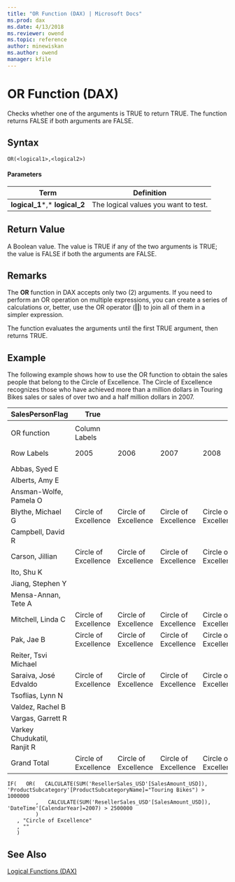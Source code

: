 ```yaml
---
title: "OR Function (DAX) | Microsoft Docs"
ms.prod: dax
ms.date: 4/13/2018
ms.reviewer: owend
ms.topic: reference
author: minewiskan
ms.author: owend
manager: kfile
---
```

# OR Function (DAX)
Checks whether one of the arguments is TRUE to return TRUE. The function returns FALSE if both arguments are FALSE.  
  
## Syntax  
  
```  
OR(<logical1>,<logical2>)  
```  
  
#### Parameters  
  
|Term|Definition|  
|--------|--------------|  
|**logical_1***,* **logical_2**|The logical values you want to test.|  
  
## Return Value  
A Boolean value. The value is TRUE if any of the two arguments is TRUE; the value is FALSE if both the arguments are FALSE.  
  
## Remarks  
The **OR** function in DAX accepts only two (2) arguments. If you need to perform an OR operation on multiple expressions, you can create a series of calculations or, better, use the OR operator (**||**) to join all of them in a simpler expression.  
  
The function evaluates the arguments until the first TRUE argument, then returns TRUE.  
  
## Example  
The following example shows how to use the OR function to obtain the sales people that belong to the Circle of Excellence. The Circle of Excellence recognizes those who have achieved more than a million dollars in Touring Bikes sales or sales of over two and a half million dollars in 2007.  
  
|SalesPersonFlag|True||||||  
|-------------------|--------|----|----|----|----|----|  
||||||||  
|OR function|Column Labels||||||  
|Row Labels|2005|2006|2007|2008||Grand Total|  
|Abbas, Syed E|||||||  
|Alberts, Amy E|||||||  
|Ansman-Wolfe, Pamela O|||||||  
|Blythe, Michael G|Circle of Excellence|Circle of Excellence|Circle of Excellence|Circle of Excellence|Circle of Excellence|Circle of Excellence|  
|Campbell, David R|||||||  
|Carson, Jillian|Circle of Excellence|Circle of Excellence|Circle of Excellence|Circle of Excellence|Circle of Excellence|Circle of Excellence|  
|Ito, Shu K|||||||  
|Jiang, Stephen Y|||||||  
|Mensa-Annan, Tete A|||||||  
|Mitchell, Linda C|Circle of Excellence|Circle of Excellence|Circle of Excellence|Circle of Excellence|Circle of Excellence|Circle of Excellence|  
|Pak, Jae B|Circle of Excellence|Circle of Excellence|Circle of Excellence|Circle of Excellence|Circle of Excellence|Circle of Excellence|  
|Reiter, Tsvi Michael|||||||  
|Saraiva, José Edvaldo|Circle of Excellence|Circle of Excellence|Circle of Excellence|Circle of Excellence|Circle of Excellence|Circle of Excellence|  
|Tsoflias, Lynn N|||||||  
|Valdez, Rachel B|||||||  
|Vargas, Garrett R|||||||  
|Varkey Chudukatil, Ranjit R||||||Circle of Excellence|  
|Grand Total|Circle of Excellence|Circle of Excellence|Circle of Excellence|Circle of Excellence|Circle of Excellence|Circle of Excellence|  
  
```  
IF(   OR(   CALCULATE(SUM('ResellerSales_USD'[SalesAmount_USD]), 'ProductSubcategory'[ProductSubcategoryName]="Touring Bikes") > 1000000  
         ,   CALCULATE(SUM('ResellerSales_USD'[SalesAmount_USD]), 'DateTime'[CalendarYear]=2007) > 2500000  
         )  
   , "Circle of Excellence"  
   , ""  
   )  
```  
  
## See Also  
[Logical Functions &#40;DAX&#41;](logical-functions-dax.md)  
  

